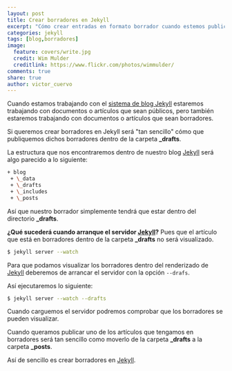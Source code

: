 ```yaml
---
layout: post
title: Crear borradores en Jekyll
excerpt: "Cómo crear entradas en formato borrador cuando estemos publicando con Jekyll."
categories: jekyll
tags: [blog,borradores]
image:
  feature: covers/write.jpg
  credit: Wim Mulder
  creditlink: https://www.flickr.com/photos/wimmulder/
comments: true
share: true
author: victor_cuervo
---
```


Cuando estamos trabajando con el [sistema de blog Jekyll][Jekyll] estaremos trabajando con documentos o artículos que sean públicos, pero también estaremos trabajando con documentos o artículos que sean borradores.

Si queremos crear borradores en Jekyll será "tan sencillo" cómo que publiquemos dichos borradores dentro de la carpeta **_drafts**.

La estructura que nos encontraremos dentro de nuestro blog [Jekyll][Jekyll] será algo parecido a lo siguiente:

~~~sh
+ blog
 + \_data
 + \_drafts
 + \_includes
 + \_posts
~~~

Así que nuestro borrador simplemente tendrá que estar dentro del directorio **_drafts**.

**¿Qué sucederá cuando arranque el servidor [Jekyll][Jekyll]?** Pues que el artículo que está en borradores dentro de la carpeta **_drafts** no será visualizado.

~~~sh
$ jekyll server --watch
~~~

Para que podamos visualizar los borradores dentro del renderizado de [Jekyll][Jekyll] deberemos de arrancar el servidor con la opción `--drafs`.

Así ejecutaremos lo siguiente:

~~~sh
$ jekyll server --watch --drafts
~~~

Cuando carguemos el servidor podremos comprobar que los borradores se pueden visualizar.

Cuando queramos publicar uno de los artículos que tengamos en borradores será tan sencillo como moverlo de la carpeta **_drafts** a la carpeta **_posts**.

Así de sencillo es crear borradores en [Jekyll][Jekyll].

[Jekyll]: {{site.url}}/jekyll/
